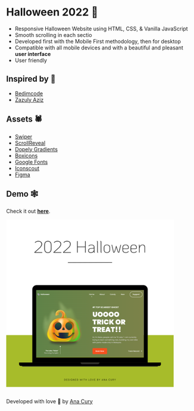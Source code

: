 # Halloween 2022 🎃

- Responsive Halloween Website using HTML, CSS, & Vanilla JavaScript
- Smooth scrolling in each sectio
- Developed first with the Mobile First methodology, then for desktop
- Compatible with all mobile devices and with a beautiful and pleasant **user interface**
- User friendly

## Inspired by 👻

- [Bedimcode](https://github.com/bedimcode)
- [Zazuly Aziz](https://www.figma.com/community/file/898410101241932232)

## Assets 🕷️

- [Swiper](https://github.com/nolimits4web/swiper)
- [ScrollReveal](https://github.com/jlmakes/scrollreveal)
- [Dopely Gradients](https://colors.dopely.top/gradients)
- [Boxicons](https://boxicons.com/)
- [Google Fonts](https://fonts.google.com/)
- [Iconscout](https://iconscout.com/)
- [Figma](https://www.figma.com/community/file/898410101241932232)

## Demo 🕸️

Check it out **[here](https://anacury.github.io/vanilla-js-halloween/)**.

<img align="center" src="/img/img.svg" width="450" />

##
Developed with love 💛 by [Ana Cury](https://github.com/anacury/)
